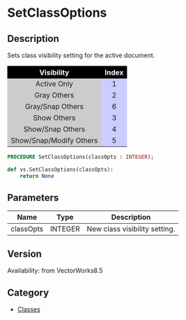 # SetClassOptions

## Description
Sets class visibility setting for the active document.

<CENTER>
<TABLE BORDER=0 ALIGN=CENTER CELLSPACING=1 CELLPADDING=3>
<TR> 
<TH ALIGN=CENTER BGCOLOR=#000000><FONT COLOR=#FFFFFF>Visibility</FONT></TH>
<TH ALIGN=CENTER BGCOLOR=#000000><FONT COLOR=#FFFFFF>Index</FONT></TH>
</TR>
<TR> 
<TD ALIGN=CENTER BGCOLOR=#CCCCCC>Active Only</TD>
<TD ALIGN=CENTER BGCOLOR=#CCCCFF>1</TD>
</TR>
<TR> 
<TD ALIGN=CENTER BGCOLOR=#CCCCCC>Gray Others</TD>
<TD ALIGN=CENTER BGCOLOR=#CCCCFF>2</TD>
</TR>
<TR> 
<TD ALIGN=CENTER BGCOLOR=#CCCCCC>Gray/Snap Others</TD>
<TD ALIGN=CENTER BGCOLOR=#CCCCFF>6</TD>
</TR>
<TR> 
<TD ALIGN=CENTER BGCOLOR=#CCCCCC>Show Others</TD>
<TD ALIGN=CENTER BGCOLOR=#CCCCFF>3</TD>
</TR>
<TR> 
<TD ALIGN=CENTER BGCOLOR=#CCCCCC>Show/Snap Others</TD>
<TD ALIGN=CENTER BGCOLOR=#CCCCFF>4</TD>
</TR>
<TR> 
<TD ALIGN=CENTER BGCOLOR=#CCCCCC>Show/Snap/Modify Others</TD>
<TD ALIGN=CENTER BGCOLOR=#CCCCFF>5</TD>
</TR>
</TABLE>
</CENTER>

```pascal
PROCEDURE SetClassOptions(classOpts : INTEGER);
```

```python
def vs.SetClassOptions(classOpts):
    return None
```

## Parameters
|Name|Type|Description|
|---|---|---|
|classOpts|INTEGER|New class visibility setting.|

## Version
Availability: from VectorWorks8.5

## Category
* [Classes](../Categories/Classes.md)
